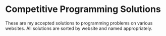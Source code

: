# Competitive Programming Solutions

These are my accepted solutions to programming problems on various websites. All solutions are sorted by website and named appropriately.
